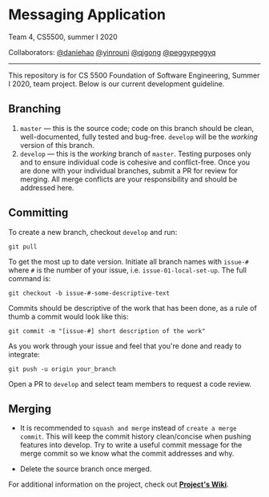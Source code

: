 # Messaging Application

Team 4, CS5500, summer I 2020

Collaborators: [@daniehao](https://github.ccs.neu.edu/daniehao)  [@yinrouni](https://github.ccs.neu.edu/yinrouni)  [@qjgong](https://github.ccs.neu.edu/qjgong)  [@peggypeggyq](https://github.ccs.neu.edu/peggypeggyq)

---

This repository is for CS 5500 Foundation of Software Engineering, Summer I 2020, team project. Below is our current development guideline.

## Branching

1. `master` — this is the source code; code on this branch should be clean, well-documented, fully tested and bug-free. `develop` will be the *working* version of this branch.
2. `develop` — this is the *working* branch of `master`. Testing purposes only and to ensure individual code is cohesive and conflict-free. Once you are done with your individual branches, submit a PR for review for merging. All merge conflicts are your responsibility and should be addressed here.

## Committing

To create a new branch, checkout `develop` and run:

```
git pull
```

To get the most up to date version. Initiate all branch names with `issue-#` where `#` is the number of your issue, i.e. `issue-01-local-set-up`. The full command is:

```
git checkout -b issue-#-some-descriptive-text
```

Commits should be descriptive of the work that has been done, as a rule of thumb a commit would look like this:

```
git commit -m "[issue-#] short description of the work"
```

As you work through your issue and feel that you're done and ready to integrate:

```
git push -u origin your_branch
```

Open a PR to `develop` and select team members to request a code review. 

## Merging

- It is recommended to `squash and merge` instead of `create a merge commit`. This will keep the commit history clean/concise when pushing features into develop. Try to write a useful commit message for the merge commit so we know what the commit addresses and why.

- Delete the source branch once merged.

  

For additional information on the project, check out **[Project's Wiki](https://github.ccs.neu.edu/cs5500-fse/team-4-su20/wiki)**.
